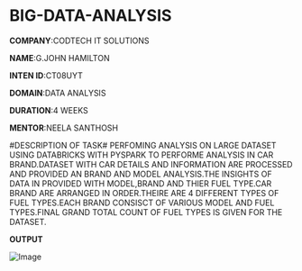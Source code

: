 # BIG-DATA-ANALYSIS

**COMPANY**:CODTECH IT SOLUTIONS

**NAME**:G.JOHN HAMILTON

**INTEN ID**:CT08UYT

**DOMAIN**:DATA ANALYSIS

**DURATION**:4 WEEKS

**MENTOR**:NEELA SANTHOSH

#DESCRIPTION OF TASK#
   PERFOMING ANALYSIS ON LARGE DATASET USING DATABRICKS WITH PYSPARK TO PERFORME ANALYSIS IN CAR BRAND.DATASET WITH CAR DETAILS AND INFORMATION ARE  PROCESSED AND PROVIDED AN BRAND AND MODEL ANALYSIS.THE INSIGHTS OF DATA IN PROVIDED WITH MODEL,BRAND AND THIER FUEL TYPE.CAR BRAND ARE ARRANGED IN ORDER.THEIRE ARE 4 DIFFERENT TYPES OF FUEL TYPES.EACH BRAND CONSISCT OF VARIOUS MODEL AND FUEL TYPES.FINAL GRAND TOTAL COUNT OF FUEL TYPES IS GIVEN FOR THE DATASET.

   **OUTPUT**
   
![Image](https://github.com/user-attachments/assets/2f3d2ffe-f29c-469c-ad1a-b22c685e9788)
